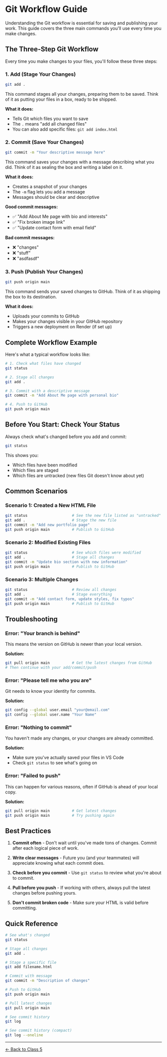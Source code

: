 # Git Workflow Guide

Understanding the Git workflow is essential for saving and publishing your work. This guide covers the three main commands you'll use every time you make changes.

## The Three-Step Git Workflow

Every time you make changes to your files, you'll follow these three steps:

### 1. Add (Stage Your Changes)

```bash
git add .
```

This command stages all your changes, preparing them to be saved. Think of it as putting your files in a box, ready to be shipped.

**What it does:**
- Tells Git which files you want to save
- The `.` means "add all changed files"
- You can also add specific files: `git add index.html`

### 2. Commit (Save Your Changes)

```bash
git commit -m "Your descriptive message here"
```

This command saves your changes with a message describing what you did. Think of it as sealing the box and writing a label on it.

**What it does:**
- Creates a snapshot of your changes
- The `-m` flag lets you add a message
- Messages should be clear and descriptive

**Good commit messages:**
- ✅ "Add About Me page with bio and interests"
- ✅ "Fix broken image link"
- ✅ "Update contact form with email field"

**Bad commit messages:**
- ❌ "changes"
- ❌ "stuff"
- ❌ "asdfasdf"

### 3. Push (Publish Your Changes)

```bash
git push origin main
```

This command sends your saved changes to GitHub. Think of it as shipping the box to its destination.

**What it does:**
- Uploads your commits to GitHub
- Makes your changes visible in your GitHub repository
- Triggers a new deployment on Render (if set up)

## Complete Workflow Example

Here's what a typical workflow looks like:

```bash
# 1. Check what files have changed
git status

# 2. Stage all changes
git add .

# 3. Commit with a descriptive message
git commit -m "Add About Me page with personal bio"

# 4. Push to GitHub
git push origin main
```

## Before You Start: Check Your Status

Always check what's changed before you add and commit:

```bash
git status
```

This shows you:
- Which files have been modified
- Which files are staged
- Which files are untracked (new files Git doesn't know about yet)

## Common Scenarios

### Scenario 1: Created a New HTML File

```bash
git status                    # See the new file listed as "untracked"
git add .                     # Stage the new file
git commit -m "Add new portfolio page"
git push origin main          # Publish to GitHub
```

### Scenario 2: Modified Existing Files

```bash
git status                    # See which files were modified
git add .                     # Stage all changes
git commit -m "Update bio section with new information"
git push origin main          # Publish to GitHub
```

### Scenario 3: Multiple Changes

```bash
git status                    # Review all changes
git add .                     # Stage everything
git commit -m "Add contact form, update styles, fix typos"
git push origin main          # Publish to GitHub
```

## Troubleshooting

### Error: "Your branch is behind"

This means the version on GitHub is newer than your local version.

**Solution:**
```bash
git pull origin main          # Get the latest changes from GitHub
# Then continue with your add/commit/push
```

### Error: "Please tell me who you are"

Git needs to know your identity for commits.

**Solution:**
```bash
git config --global user.email "your@email.com"
git config --global user.name "Your Name"
```

### Error: "Nothing to commit"

You haven't made any changes, or your changes are already committed.

**Solution:**
- Make sure you've actually saved your files in VS Code
- Check `git status` to see what's going on

### Error: "Failed to push"

This can happen for various reasons, often if GitHub is ahead of your local copy.

**Solution:**
```bash
git pull origin main          # Get latest changes
git push origin main          # Try pushing again
```

## Best Practices

1. **Commit often** - Don't wait until you've made tons of changes. Commit after each logical piece of work.

2. **Write clear messages** - Future you (and your teammates) will appreciate knowing what each commit does.

3. **Check before you commit** - Use `git status` to review what you're about to commit.

4. **Pull before you push** - If working with others, always pull the latest changes before pushing yours.

5. **Don't commit broken code** - Make sure your HTML is valid before committing.

## Quick Reference

```bash
# See what's changed
git status

# Stage all changes
git add .

# Stage a specific file
git add filename.html

# Commit with message
git commit -m "Description of changes"

# Push to GitHub
git push origin main

# Pull latest changes
git pull origin main

# See commit history
git log

# See commit history (compact)
git log --oneline
```

---

[← Back to Class 5](../class5-build-edit-publish.md)
